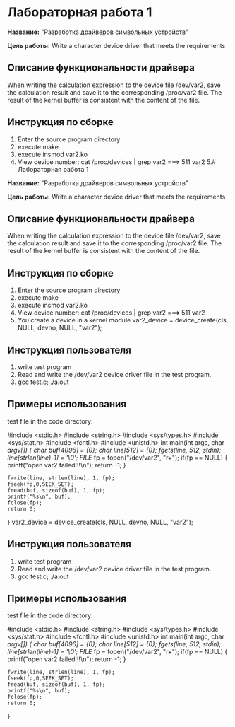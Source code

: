 # Лабораторная работа 1

**Название:** "Разработка драйверов символьных устройств"

**Цель работы:** Write a character device driver that meets the requirements

## Описание функциональности драйвера

When writing the calculation expression to the device file /dev/var2, save the calculation result and save it to the corresponding /proc/var2 file. The result of the kernel buffer is consistent with the content of the file.

## Инструкция по сборке

1. Enter the source program directory
2. execute make
3. execute insmod var2.ko
4. View device number: 
	cat /proc/devices | grep var2  ===> 511 var2
5.# Лабораторная работа 1

**Название:** "Разработка драйверов символьных устройств"

**Цель работы:** Write a character device driver that meets the requirements

## Описание функциональности драйвера

When writing the calculation expression to the device file /dev/var2, save the calculation result and save it to the corresponding /proc/var2 file. The result of the kernel buffer is consistent with the content of the file.

## Инструкция по сборке

1. Enter the source program directory
2. execute make
3. execute insmod var2.ko
4. View device number: 
	cat /proc/devices | grep var2  ===> 511 var2
5. You create a device in a kernel module
    var2_device = device_create(cls, NULL, devno, NULL, "var2");

## Инструкция пользователя

1. write test program
2. Read and write the /dev/var2 device driver file in the test program.
3. gcc test.c; ./a.out

## Примеры использования

test file in the code directory:

#include <stdio.h>
#include <string.h>
#include <sys/types.h>
#include <sys/stat.h>
#include <fcntl.h>
#include <unistd.h>
int main(int argc, char *argv[])
{
    char buf[4096] = {0};
    char line[512] = {0};
    fgets(line, 512, stdin);    
    line[strlen(line)-1] = '\0';
    FILE* fp = fopen("/dev/var2", "r+");
    if(fp == NULL)
    {
        printf("open var2 failed!!!\n");
        return -1;
    }
    
    fwrite(line, strlen(line), 1, fp);
    fseek(fp,0,SEEK_SET);
    fread(buf, sizeof(buf), 1, fp);
    printf("%s\n", buf);
    fclose(fp);
    return 0;
}
    var2_device = device_create(cls, NULL, devno, NULL, "var2");
## Инструкция пользователя

1. write test program
2. Read and write the /dev/var2 device driver file in the test program.
3. gcc test.c; ./a.out

## Примеры использования

test file in the code directory:

#include <stdio.h>
#include <string.h>
#include <sys/types.h>
#include <sys/stat.h>
#include <fcntl.h>
#include <unistd.h>
int main(int argc, char *argv[])
{
    char buf[4096] = {0};
    char line[512] = {0};
    fgets(line, 512, stdin);    
    line[strlen(line)-1] = '\0';
    FILE* fp = fopen("/dev/var2", "r+");
    if(fp == NULL)
    {
        printf("open var2 failed!!!\n");
        return -1;
    }
    
    fwrite(line, strlen(line), 1, fp);
    fseek(fp,0,SEEK_SET);
    fread(buf, sizeof(buf), 1, fp);
    printf("%s\n", buf);
    fclose(fp);
    return 0;
}